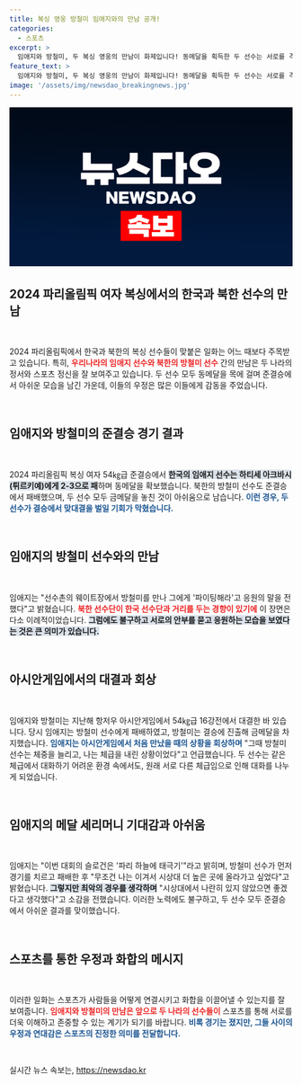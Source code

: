 ```yaml
---
title: 복싱 영웅 방철미 임애지와의 만남 공개!
categories:
  - 스포츠
excerpt: >
  임애지와 방철미, 두 복싱 영웅의 만남이 화제입니다! 동메달을 획득한 두 선수는 서로를 격려하며 의외의 친밀감을 드러냈습니다. 결승전으로 나아가고 싶었던 이들의 아쉬운 소회와 비하인드 스토리를 확인하세요!
feature_text: >
  임애지와 방철미, 두 복싱 영웅의 만남이 화제입니다! 동메달을 획득한 두 선수는 서로를 격려하며 의외의 친밀감을 드러냈습니다. 결승전으로 나아가고 싶었던 이들의 아쉬운 소회와 비하인드 스토리를 확인하세요!
image: '/assets/img/newsdao_breakingnews.jpg'
---
```


<p><img src="/assets/img/newsdao_breakingnews.jpg" alt="ontimetimes 속보" /></p>

<h2 data-ke-size="size26">2024 파리올림픽 여자 복싱에서의 한국과 북한 선수의 만남</h2>

<p data-ke-size="size16">&nbsp;</p>

<p>2024 파리올림픽에서 한국과 북한의 복싱 선수들이 맞붙은 일화는 어느 때보다 주목받고 있습니다. 특히, <b><span style="color: #ee2323;">우리나라의 임애지 선수와 북한의 방철미 선수</span></b> 간의 만남은 두 나라의 정서와 스포츠 정신을 잘 보여주고 있습니다. 두 선수 모두 동메달을 목에 걸며 준결승에서 아쉬운 모습을 남긴 가운데, 이들의 우정은 많은 이들에게 감동을 주었습니다. </p>

<p data-ke-size="size16">&nbsp;</p>

<h2 data-ke-size="size26">임애지와 방철미의 준결승 경기 결과</h2>

<p data-ke-size="size16">&nbsp;</p>

<p>2024 파리올림픽 복싱 여자 54㎏급 준결승에서 <b><span style="background-color: #21538527;">한국의 임애지 선수는 하티세 아크바시(튀르키예)에게 2-3으로 패</span></b>하며 동메달을 확보했습니다. 북한의 방철미 선수도 준결승에서 패배했으며, 두 선수 모두 금메달을 놓친 것이 아쉬움으로 남습니다. <b><span style="color: #1a5490;">이런 경우, 두 선수가 결승에서 맞대결을 벌일 기회가 막혔습니다.</span></b></p>

<p data-ke-size="size16">&nbsp;</p>

<h2 data-ke-size="size26">임애지의 방철미 선수와의 만남</h2>

<p data-ke-size="size16">&nbsp;</p>

<p>임애지는 "선수촌의 웨이트장에서 방철미를 만나 그에게 '파이팅해라'고 응원의 말을 전했다"고 밝혔습니다. <b><span style="color: #ee2323;">북한 선수단이 한국 선수단과 거리를 두는 경향이 있기에</span></b> 이 장면은 다소 이례적이었습니다. <b><span style="background-color: #21538527;">그럼에도 불구하고 서로의 안부를 묻고 응원하는 모습을 보였다는 것은 큰 의미가 있습니다.</span></b></p>

<p data-ke-size="size16">&nbsp;</p>

<h2 data-ke-size="size26">아시안게임에서의 대결과 회상</h2>

<p data-ke-size="size16">&nbsp;</p>

<p>임애지와 방철미는 지난해 항저우 아시안게임에서 54㎏급 16강전에서 대결한 바 있습니다. 당시 임애지는 방철미 선수에게 패배하였고, 방철미는 결승에 진출해 금메달을 차지했습니다. <b><span style="color: #1a5490;">임애지는 아시안게임에서 처음 만났을 때의 상황을 회상하며</span></b> "그때 방철미 선수는 체중을 늘리고, 나는 체급을 내린 상황이었다"고 언급했습니다. 두 선수는 같은 체급에서 대화하기 어려운 환경 속에서도, 원래 서로 다른 체급임으로 인해 대화를 나누게 되었습니다.</p>

<p data-ke-size="size16">&nbsp;</p>

<h2 data-ke-size="size26">임애지의 메달 세리머니 기대감과 아쉬움</h2>

<p data-ke-size="size16">&nbsp;</p>

<p>임애지는 "이번 대회의 슬로건은 '파리 하늘에 태극기'"라고 밝히며, 방철미 선수가 먼저 경기를 치르고 패배한 후 "무조건 나는 이겨서 시상대 더 높은 곳에 올라가고 싶었다"고 밝혔습니다. <b><span style="background-color: #21538527;">그렇지만 최악의 경우를 생각하며</span></b> "시상대에서 나란히 있지 않았으면 좋겠다고 생각했다"고 소감을 전했습니다. 이러한 노력에도 불구하고, 두 선수 모두 준결승에서 아쉬운 결과를 맞이했습니다.</p>

<p data-ke-size="size16">&nbsp;</p>

<h2 data-ke-size="size26">스포츠를 통한 우정과 화합의 메시지</h2>

<p data-ke-size="size16">&nbsp;</p>

<p>이러한 일화는 스포츠가 사람들을 어떻게 연결시키고 화합을 이끌어낼 수 있는지를 잘 보여줍니다. <b><span style="color: #ee2323;">임애지와 방철미의 만남은 앞으로 두 나라의 선수들이</span></b> 스포츠를 통해 서로를 더욱 이해하고 존중할 수 있는 계기가 되기를 바랍니다. <b><span style="color: #1a5490;">비록 경기는 졌지만, 그들 사이의 우정과 연대감은 스포츠의 진정한 의미를 전달합니다.</span></b></p>

<p data-ke-size="size16">&nbsp;</p>
실시간 뉴스 속보는, <a href="https://newsdao.kr" rel="dofollow">https://newsdao.kr</a>


